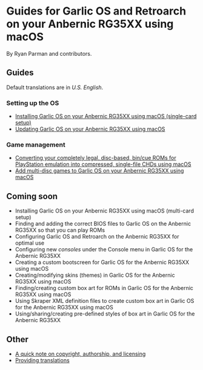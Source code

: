 # Guides for Garlic OS and Retroarch on your Anbernic RG35XX using macOS

By Ryan Parman and contributors.

## Guides

Default translations are in _U.S. English_.

### Setting up the OS

* [Installing Garlic OS on your Anbernic RG35XX using macOS (single-card setup)](docs/installing-garlicos-single-card.en_us.md)
* [Updating Garlic OS on your Anbernic RG35XX using macOS](docs/updating-garlicos.en_us.md)

### Game management

* [Converting your completely legal, disc-based, bin/cue ROMs for PlayStation emulation into compressed, single-file CHDs using macOS](docs/bin-cue-chd.en_us.md)
* [Add multi-disc games to Garlic OS on your Anbernic RG35XX using macOS](docs/multi-disc-games-garlicos.en_us.md)

## Coming soon

* Installing Garlic OS on your Anbernic RG35XX using macOS (multi-card setup)
* Finding and adding the correct BIOS files to Garlic OS on the Anbernic RG35XX so that you can play ROMs
* Configuring Garlic OS and Retroarch on the Anbernic RG35XX for optimal use
* Configuring new _consoles_ under the Console menu in Garlic OS for the Anbernic RG35XX
* Creating a custom bootscreen for Garlic OS for the Anbernic RG35XX using macOS
* Creating/modifying skins (themes) in Garlic OS for the Anbernic RG35XX using macOS
* Finding/creating custom box art for ROMs in Garlic OS for the Anbernic RG35XX using macOS
* Using Skraper XML definition files to create custom box art in Garlic OS for the Anbernic RG35XX using macOS
* Using/sharing/creating pre-defined styles of box art in Garlic OS for the Anbernic RG35XX

## Other

* [A quick note on copyright, authorship, and licensing](QUICK_NOTE_ON_COPYRIGHT_AUTHORSHIP_LICENSING.md)
* [Providing translations](PROVIDING_TRANSLATIONS.md)
